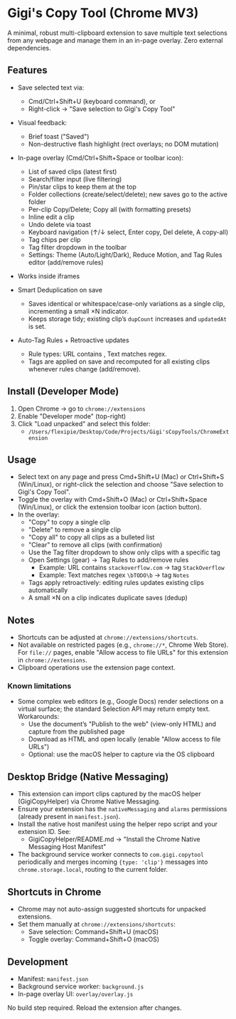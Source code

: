 # Gigi's Copy Tool (Chrome MV3)

A minimal, robust multi-clipboard extension to save multiple text selections from any webpage and manage them in an in-page overlay. Zero external dependencies.

## Features

- Save selected text via:
  - Cmd/Ctrl+Shift+U (keyboard command), or
  - Right-click → "Save selection to Gigi's Copy Tool"
- Visual feedback:
  - Brief toast ("Saved")
  - Non-destructive flash highlight (rect overlays; no DOM mutation)
- In-page overlay (Cmd/Ctrl+Shift+Space or toolbar icon):
  - List of saved clips (latest first)
  - Search/filter input (live filtering)
  - Pin/star clips to keep them at the top
  - Folder collections (create/select/delete); new saves go to the active folder
  - Per-clip Copy/Delete; Copy all (with formatting presets)
  - Inline edit a clip
  - Undo delete via toast
  - Keyboard navigation (↑/↓ select, Enter copy, Del delete, A copy-all)
  - Tag chips per clip
  - Tag filter dropdown in the toolbar
  - Settings: Theme (Auto/Light/Dark), Reduce Motion, and Tag Rules editor (add/remove rules)
- Works inside iframes

- Smart Deduplication on save
  - Saves identical or whitespace/case-only variations as a single clip, incrementing a small ×N indicator.
  - Keeps storage tidy; existing clip’s `dupCount` increases and `updatedAt` is set.

- Auto-Tag Rules + Retroactive updates
  - Rule types: URL contains <substring>, Text matches regex.
  - Tags are applied on save and recomputed for all existing clips whenever rules change (add/remove).

## Install (Developer Mode)

1. Open Chrome → go to `chrome://extensions`
2. Enable "Developer mode" (top-right)
3. Click "Load unpacked" and select this folder:
   - `/Users/flexipie/Desktop/Code/Projects/Gigi'sCopyTools/ChromeExtension`

## Usage

- Select text on any page and press Cmd+Shift+U (Mac) or Ctrl+Shift+S (Win/Linux), or right-click the selection and choose "Save selection to Gigi's Copy Tool".
- Toggle the overlay with Cmd+Shift+O (Mac) or Ctrl+Shift+Space (Win/Linux), or click the extension toolbar icon (action button).
- In the overlay:
  - "Copy" to copy a single clip
  - "Delete" to remove a single clip
  - "Copy all" to copy all clips as a bulleted list
  - "Clear" to remove all clips (with confirmation)
  - Use the Tag filter dropdown to show only clips with a specific tag
  - Open Settings (gear) → Tag Rules to add/remove rules
    - Example: URL contains `stackoverflow.com` → tag `StackOverflow`
    - Example: Text matches regex `\bTODO\b` → tag `Notes`
  - Tags apply retroactively: editing rules updates existing clips automatically
  - A small ×N on a clip indicates duplicate saves (dedup)

## Notes

- Shortcuts can be adjusted at `chrome://extensions/shortcuts`.
- Not available on restricted pages (e.g., `chrome://*`, Chrome Web Store). For `file://` pages, enable "Allow access to file URLs" for this extension in `chrome://extensions`.
- Clipboard operations use the extension page context.

### Known limitations

- Some complex web editors (e.g., Google Docs) render selections on a virtual surface; the standard Selection API may return empty text. Workarounds:
  - Use the document’s "Publish to the web" (view-only HTML) and capture from the published page
  - Download as HTML and open locally (enable "Allow access to file URLs")
  - Optional: use the macOS helper to capture via the OS clipboard

## Desktop Bridge (Native Messaging)

- This extension can import clips captured by the macOS helper (GigiCopyHelper) via Chrome Native Messaging.
- Ensure your extension has the `nativeMessaging` and `alarms` permissions (already present in `manifest.json`).
- Install the native host manifest using the helper repo script and your extension ID. See:
  - GigiCopyHelper/README.md → "Install the Chrome Native Messaging Host Manifest"
- The background service worker connects to `com.gigi.copytool` periodically and merges incoming `{type: 'clip'}` messages into `chrome.storage.local`, routing to the current folder.

## Shortcuts in Chrome

- Chrome may not auto-assign suggested shortcuts for unpacked extensions.
- Set them manually at `chrome://extensions/shortcuts`:
  - Save selection: Command+Shift+U (macOS)
  - Toggle overlay: Command+Shift+O (macOS)

## Development

- Manifest: `manifest.json`
- Background service worker: `background.js`
- In-page overlay UI: `overlay/overlay.js`

No build step required. Reload the extension after changes.

